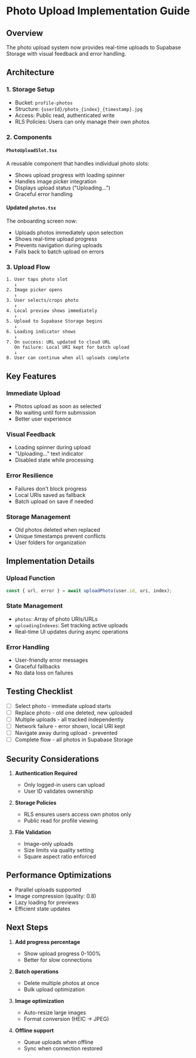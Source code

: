 # Photo Upload Implementation Guide

## Overview
The photo upload system now provides real-time uploads to Supabase Storage with visual feedback and error handling.

## Architecture

### 1. **Storage Setup**
- Bucket: `profile-photos`
- Structure: `{userId}/photo_{index}_{timestamp}.jpg`
- Access: Public read, authenticated write
- RLS Policies: Users can only manage their own photos

### 2. **Components**

#### `PhotoUploadSlot.tsx`
A reusable component that handles individual photo slots:
- Shows upload progress with loading spinner
- Handles image picker integration
- Displays upload status ("Uploading...")
- Graceful error handling

#### Updated `photos.tsx`
The onboarding screen now:
- Uploads photos immediately upon selection
- Shows real-time upload progress
- Prevents navigation during uploads
- Falls back to batch upload on errors

### 3. **Upload Flow**

```
1. User taps photo slot
   ↓
2. Image picker opens
   ↓
3. User selects/crops photo
   ↓
4. Local preview shows immediately
   ↓
5. Upload to Supabase Storage begins
   ↓
6. Loading indicator shows
   ↓
7. On success: URL updated to cloud URL
   On failure: Local URI kept for batch upload
   ↓
8. User can continue when all uploads complete
```

## Key Features

### Immediate Upload
- Photos upload as soon as selected
- No waiting until form submission
- Better user experience

### Visual Feedback
- Loading spinner during upload
- "Uploading..." text indicator
- Disabled state while processing

### Error Resilience
- Failures don't block progress
- Local URIs saved as fallback
- Batch upload on save if needed

### Storage Management
- Old photos deleted when replaced
- Unique timestamps prevent conflicts
- User folders for organization

## Implementation Details

### Upload Function
```typescript
const { url, error } = await uploadPhoto(user.id, uri, index);
```

### State Management
- `photos`: Array of photo URIs/URLs
- `uploadingIndexes`: Set tracking active uploads
- Real-time UI updates during async operations

### Error Handling
- User-friendly error messages
- Graceful fallbacks
- No data loss on failures

## Testing Checklist

- [ ] Select photo - immediate upload starts
- [ ] Replace photo - old one deleted, new uploaded
- [ ] Multiple uploads - all tracked independently
- [ ] Network failure - error shown, local URI kept
- [ ] Navigate away during upload - prevented
- [ ] Complete flow - all photos in Supabase Storage

## Security Considerations

1. **Authentication Required**
   - Only logged-in users can upload
   - User ID validates ownership

2. **Storage Policies**
   - RLS ensures users access own photos only
   - Public read for profile viewing

3. **File Validation**
   - Image-only uploads
   - Size limits via quality setting
   - Square aspect ratio enforced

## Performance Optimizations

- Parallel uploads supported
- Image compression (quality: 0.8)
- Lazy loading for previews
- Efficient state updates

## Next Steps

1. **Add progress percentage**
   - Show upload progress 0-100%
   - Better for slow connections

2. **Batch operations**
   - Delete multiple photos at once
   - Bulk upload optimization

3. **Image optimization**
   - Auto-resize large images
   - Format conversion (HEIC → JPEG)

4. **Offline support**
   - Queue uploads when offline
   - Sync when connection restored